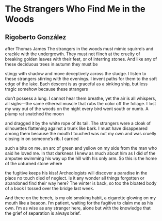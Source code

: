 # The Strangers Who Find Me in the Woods
## Rigoberto González
after Thomas James
The strangers in the woods must mimic squirrels and crackle
with the undergrowth. They must not flinch at the cruelty
of breaking golden leaves with their feet, or of interring stones.
And like any of these deciduous trees in autumn they must be

stingy with shadow and move deceptively across the sludge.
I listen to these strangers stirring with the evenings. I invent paths
for them to the soft edge of the lake. Each descent is as graceful
as a sinking ship, but less tragic somehow because these strangers

don’t possess a lung. I cannot hear them breathe, yet the air
is all whispers, all sighs—the same ethereal muscle that rubs
the color off the foliage. I lost my way out of the woods on the night
every bird went south or numb. A plump rat snatched the moon

and dragged it by the white rope of its tail. The strangers were
a cloak of silhouettes flattening against a trunk like bark.
I must have disappeared among them because the mouth I touched
was not my own and was cruelly closing in on someone’s rib. I carried

such a bite on me, an arc of green and yellow on my side from the man
who said he loved me. In that darkness I knew as much about him
as I did of the amputee swimming his way up the hill with his
only arm. So this is the home of the unturned stone where

the fugitive keeps his kiss! Archeologists will discover a paradise
in the place no touch died of neglect. Is it any wonder all things
forgotten or abandoned find their way here? The winter is back, so too
the bloated body of a book I tossed over the bridge last week.

And there on the bench, is my old smoking habit, a cigarette
glowing on my mouth like a beacon. I’m patient, waiting for the fugitive
to claim me as his own. I’m as wise as any stranger here, alone but with
the knowledge that the grief of separation is always brief.